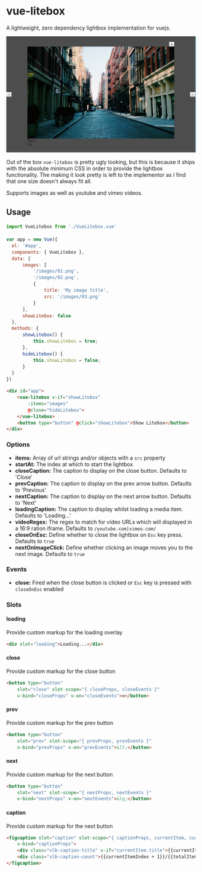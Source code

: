 # vue-litebox
A lightweight, zero dependency lightbox implementation for vuejs.

![vue-litebox](screenshot.png)

Out of the box `vue-litebox` is pretty ugly looking, but this is because it ships with the absolute minimum CSS in order to provide the lightbox functionality. The making it look pretty is left to the implementor as I find that one size doesn't always fit all.

Supports images as well as youtube and vimeo videos.

## Usage

````javascript
import VueLitebox from './VueLitebox.vue'

var app = new Vue({
  el: '#app',
  components: { VueLitebox },
  data: {
      images: [
          '/images/01.png',
          '/images/02.png',
          {
              title: 'My image title',
              src: '/images/03.png'
          }
      ],
      showLitebox: false
  },
  methods: {
      showLitebox() {
          this.showLitebox = true;
      },
      hideLitebox() {
          this.showLitebox = false;
      }
  }
})
````

````html
<div id="app">
    <vue-litebox v-if="showLitebox"
        :items="images"
        @close="hideLitebox">
    </vue-litebox>
    <button type="button" @click="showLitebox">Show Litebox</button>
</div>
````

### Options
* **items:** Array of url strings and/or objects with a `src` property
* **startAt:** The index at which to start the lightbox
* **closeCaption:** The caption to display on the close button. Defaults to 'Close'
* **prevCaption:** The caption to display on the prev arrow button. Defaults to 'Previous'
* **nextCaption:** The caption to display on the next arrow button. Defaults to 'Next'
* **loadingCaption:** The caption to display whilst loading a media item. Defaults to 'Loading...'
* **videoRegex:** The regex to match for video URLs which will displayed in a 16:9 ration iframe. Defaults to `/youtube.com|vimeo.com/`
* **closeOnEsc:** Define whether to close the lightbox on `Esc` key press. Defaults to `true`
* **nextOnImageClick:** Define whether clicking an image moves you to the next image. Defaults to `true`

### Events
* **close:** Fired when the close button is clicked or `Esc` key is pressed with `closeOnEsc` enabled

### Slots
#### loading
Provide custom markup for the loading overlay
````html
<div slot="loading">Loading...</div>
````

#### close
Provide custom markup for the close button
````html
<button type="button" 
    slot="close" slot-scope="{ closeProps, closeEvents }" 
    v-bind="closeProps" v-on="closeEvents">x</button>
````

#### prev
Provide custom markup for the prev button
````html
<button type="button" 
    slot="prev" slot-scope="{ prevProps, prevEvents }" 
    v-bind="prevProps" v-on="prevEvents">&lt;</button>
````

#### next
Provide custom markup for the next button
````html
<button type="button" 
    slot="next" slot-scope="{ nextProps, nextEvents }" 
    v-bind="nextProps" v-on="nextEvents">&lg;</button>
````

#### caption
Provide custom markup for the next button
````html
<figcaption slot="caption" slot-scope="{ captionProps, currentItem, currentItemIndex, totalItems }" 
    v-bind="captionProps">
    <div class="vlb-caption-title" v-if="currentItem.title">{{currentItem.title}}</div>
    <div class="vlb-caption-count">{{currentItemIndex + 1}}/{{totalItems}}</div>
</figcaption>
````